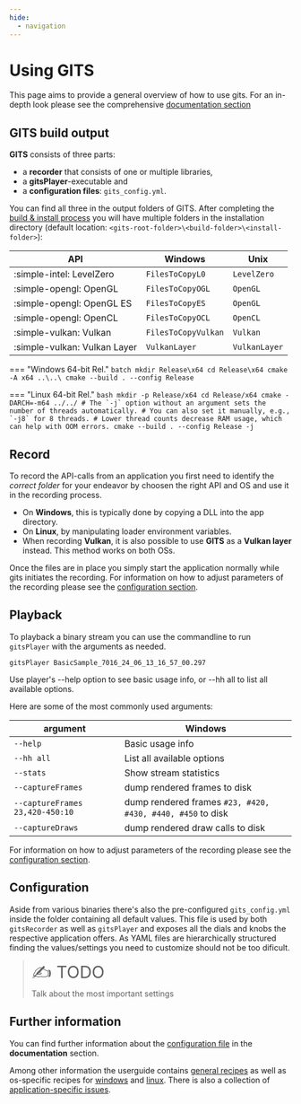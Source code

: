 ```yaml
---
hide:
  - navigation
---
```

# Using GITS

This page aims to provide a general overview of how to use gits. For an in-depth look please see the comprehensive [documentation section](documentation/terminology.md)
## GITS build output
**GITS** consists of three parts:

- a **recorder** that consists of one or multiple libraries,
- a **gitsPlayer**-executable and
- a **configuration files**: `gits_config.yml`.

You can find all three in the output folders of GITS. After completing the [build & install process](building.md) you will have multiple folders in the installation directory (default location: `<gits-root-folder>\<build-folder>\<install-folder>`):


| API                          | Windows             | Unix          |
| ---------------------------- | ------------------- | ------------- |
| :simple-intel: LevelZero     | `FilesToCopyL0`     | `LevelZero`   |
| :simple-opengl: OpenGL       | `FilesToCopyOGL`    | `OpenGL`      |
| :simple-opengl: OpenGL ES    | `FilesToCopyES`     | `OpenGL`      |
| :simple-opengl: OpenCL       | `FilesToCopyOCL`    | `OpenCL`      |
| :simple-vulkan: Vulkan       | `FilesToCopyVulkan` | `Vulkan`      |
| :simple-vulkan: Vulkan Layer | `VulkanLayer`       | `VulkanLayer` |

=== "Windows 64-bit Rel."
	```batch
	mkdir Release\x64
	cd Release\x64
	cmake -A x64 ..\..\
	cmake --build . --config Release
	```

=== "Linux 64-bit Rel."
	```bash
	mkdir -p Release/x64
	cd Release/x64
	cmake -DARCH=-m64 ../../
	# The `-j` option without an argument sets the number of threads automatically.
	# You can also set it manually, e.g., `-j8` for 8 threads.
	# Lower thread counts decrease RAM usage, which can help with OOM errors.
	cmake --build . --config Release -j
	```


## Record

To record the API-calls from an application you first need to identify the *correct folder* for your endeavor by choosen the right API and OS and use it in the recording process.

- On **Windows**, this is typically done by copying a DLL into the app directory.
- On **Linux**, by manipulating loader environment variables. 
- When recording **Vulkan**, it is also possible to use **GITS** as a **Vulkan layer** instead. This method works on both OSs.

Once the files are in place you simply start the application normally while gits initiates the recording. For information on how to adjust parameters of the recording please see the [configuration section](#configuration).

## Playback

To playback a binary stream you can use the commandline to run `gitsPlayer` with the arguments as needed. 

```batch
gitsPlayer BasicSample_7016_24_06_13_16_57_00.297
```

Use player's --help option to see basic usage info, or --hh all to list all available options. 

Here are some of the most commonly used arguments:

| argument                        | Windows                                                    |
| ------------------------------- | ---------------------------------------------------------- |
| `--help`                        | Basic usage info                                           |
| `--hh all`                      | List all available options                                 |
| `--stats`                       | Show stream statistics                                     |
| `--captureFrames`               | dump rendered frames to disk                               |
| `--captureFrames 23,420-450:10` | dump rendered frames `#23, #420, #430, #440, #450` to disk |
| `--captureDraws`                | dump rendered draw calls to disk                           |

For information on how to adjust parameters of the recording please see the [configuration section](#configuration).

## Configuration
Aside from various binaries there's also the pre-configured `gits_config.yml` inside the folder containing all default values. This file is used by both `gitsRecorder` as well as `gitsPlayer` and exposes all the dials and knobs the respective application offers. As YAML files are hierarchically structured finding the values/settings you need to customize should not be too dificult. 

> <span style="font-size:30px;">:writing_hand: TODO</span>  
> Talk about the most important settings

## Further information

You can find further information about the [configuration file](documentation/configuration/general_options.md) in the **documentation** section. 

Among other information the userguide contains [general recipes](userguides/recipes.md) as well as os-specific recipes for [windows](userguides/recipes_windows.md) and [linux](userguides/recipes_linux.md). There is also a collection of [application-specific issues](userguides/applicationspecific_issues.md).